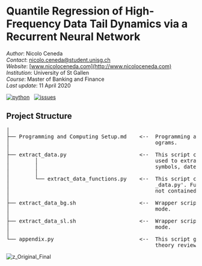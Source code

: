 # Quantile Regression of High-Frequency Data Tail Dynamics via a Recurrent Neural Network

*Author*: Nicolo Ceneda \
*Contact*: nicolo.ceneda@student.unisg.ch \
*Website*: [www.nicoloceneda.com](http://www.nicoloceneda.com) \
*Institution*: University of St Gallen \
*Course*: Master of Banking and Finance \
*Last update*: 11 April 2020

<!-- buttons -->
<p align="left">
    <a href="https://www.python.org/">
        <img src="https://img.shields.io/badge/python-v3-brightgreen.svg"
            alt="python"></a> &nbsp;
    <a href="https://github.com/nicoloceneda/HTQF-LSTM-for-UHFD/graphs/commit-activity">
        <img src="https://img.shields.io/badge/Maintained%3F-yes-brightgreen.svg"
            alt="issues"></a> &nbsp;
</p>

## Project Structure
<pre>
│
├── Programming and Computing Setup.md    <--  Programming and computing setup required to execute the p-
│                                              ograms. 
│
├── extract_data.py                       <--  This script constructs the command line interface which is
│        │                                     used to extract, clean and manage trade data for selected 
│        │                                     symbols, dates and times from the wrds database.
│        │
│        └── extract_data_functions.py    <--  This script contains general functions called in 'extract-
│                                              _data.py'. Functions specific to the 'extract_data.py' are 
│                                              not contained in this script.
│
├── extract_data_bg.sh                    <--  Wrapper script to execute 'extract_data.py' in 'debugging' 
│                                              mode.
│
├── extract_data_sl.sh                    <--  Wrapper script to execute extract_data.py in 'symbol_list' 
│                                              mode.
│
└── appendix.py                           <--  This script generates some of the illustrations used in the 
                                               theory review section of the paper.
</pre>

![z_Original_Final](https://user-images.githubusercontent.com/47401951/59556228-4de6af00-8fbf-11e9-85b6-92ccfe1f3beb.png)
